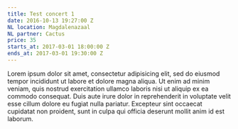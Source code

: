 ```yaml
---
title: Test concert 1
date: 2016-10-13 19:27:00 Z
NL location: Magdalenazaal
NL partner: Cactus
price: 35
starts_at: 2017-03-01 18:00:00 Z
ends_at: 2017-03-01 19:30:00 Z
---
```


Lorem ipsum dolor sit amet, consectetur adipisicing elit, sed do eiusmod tempor incididunt ut labore et dolore magna aliqua. Ut enim ad minim veniam, quis nostrud exercitation ullamco laboris nisi ut aliquip ex ea commodo consequat. Duis aute irure dolor in reprehenderit in voluptate velit esse cillum dolore eu fugiat nulla pariatur. Excepteur sint occaecat cupidatat non proident, sunt in culpa qui officia deserunt mollit anim id est laborum.